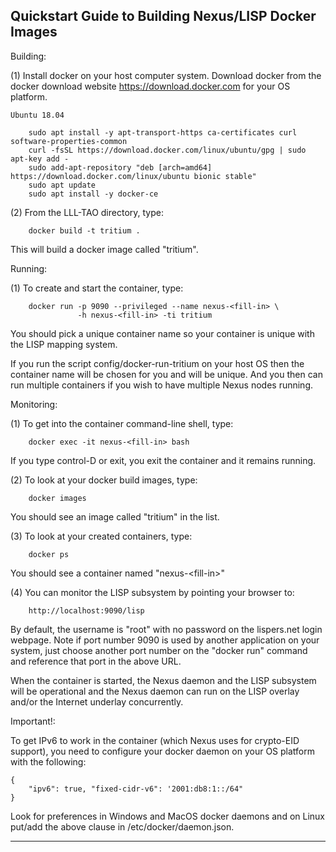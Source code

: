 
Quickstart Guide to Building Nexus/LISP Docker Images
-----------------------------------------------------

Building:

(1) Install docker on your host computer system. Download docker from the
    docker download website https://download.docker.com for your OS platform.

    Ubuntu 18.04

```
    sudo apt install -y apt-transport-https ca-certificates curl software-properties-common
    curl -fsSL https://download.docker.com/linux/ubuntu/gpg | sudo apt-key add -
    sudo add-apt-repository "deb [arch=amd64] https://download.docker.com/linux/ubuntu bionic stable"
    sudo apt update
    sudo apt install -y docker-ce
```

(2) From the LLL-TAO directory, type:

```
    docker build -t tritium .
```

This will build a docker image called "tritium".

Running:    

(1) To create and start the container, type:

```
    docker run -p 9090 --privileged --name nexus-<fill-in> \
               -h nexus-<fill-in> -ti tritium
```

You should pick a unique container name so your container is unique with the
LISP mapping system.

If you run the script config/docker-run-tritium on your host OS then the
container name will be chosen for you and will be unique. And you then can
run multiple containers if you wish to have multiple Nexus nodes running.    

Monitoring:

(1) To get into the container command-line shell, type:

```
    docker exec -it nexus-<fill-in> bash
```

If you type control-D or exit, you exit the container and it remains running.

(2) To look at your docker build images, type:

```
    docker images
```

You should see an image called "tritium" in the list.

(3) To look at your created containers, type:

```
    docker ps
```

You should see a container named "nexus-&lt;fill-in&gt;"

(4) You can monitor the LISP subsystem by pointing your browser to:

```
    http://localhost:9090/lisp
```

By default, the username is "root" with no password on the lispers.net login
webpage. Note if port number 9090 is used by another application on your
system, just choose another port number on the "docker run" command and
reference that port in the above URL.

When the container is started, the Nexus daemon and the LISP subsystem will
be operational and the Nexus daemon can run on the LISP overlay and/or the
Internet underlay concurrently.

Important!:

To get IPv6 to work in the container (which Nexus uses for crypto-EID support),
you need to configure your docker daemon on your OS platform with the
following:

```
{
    "ipv6": true, "fixed-cidr-v6": '2001:db8:1::/64"
}
```

Look for preferences in Windows and MacOS docker daemons and on Linux put/add
the above clause in /etc/docker/daemon.json.

-------------------------------------------------------------------------------
